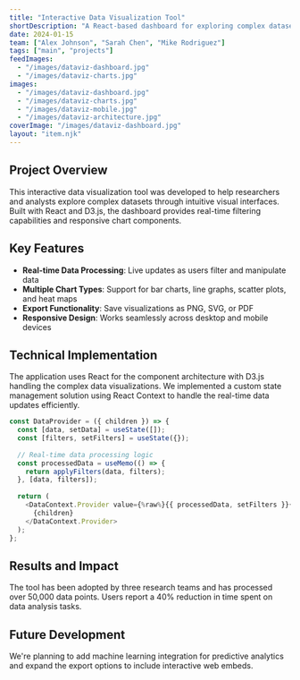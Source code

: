 ```yaml
---
title: "Interactive Data Visualization Tool"
shortDescription: "A React-based dashboard for exploring complex datasets with real-time filtering and interactive charts."
date: 2024-01-15
team: ["Alex Johnson", "Sarah Chen", "Mike Rodriguez"]
tags: ["main", "projects"]
feedImages: 
  - "/images/dataviz-dashboard.jpg"
  - "/images/dataviz-charts.jpg"
images:
  - "/images/dataviz-dashboard.jpg"
  - "/images/dataviz-charts.jpg"
  - "/images/dataviz-mobile.jpg"
  - "/images/dataviz-architecture.jpg"
coverImage: "/images/dataviz-dashboard.jpg"
layout: "item.njk"
---
```


## Project Overview

This interactive data visualization tool was developed to help researchers and analysts explore complex datasets through intuitive visual interfaces. Built with React and D3.js, the dashboard provides real-time filtering capabilities and responsive chart components.

## Key Features

- **Real-time Data Processing**: Live updates as users filter and manipulate data
- **Multiple Chart Types**: Support for bar charts, line graphs, scatter plots, and heat maps
- **Export Functionality**: Save visualizations as PNG, SVG, or PDF
- **Responsive Design**: Works seamlessly across desktop and mobile devices

## Technical Implementation

The application uses React for the component architecture with D3.js handling the complex data visualizations. We implemented a custom state management solution using React Context to handle the real-time data updates efficiently.

```javascript
const DataProvider = ({ children }) => {
  const [data, setData] = useState([]);
  const [filters, setFilters] = useState({});
  
  // Real-time data processing logic
  const processedData = useMemo(() => {
    return applyFilters(data, filters);
  }, [data, filters]);
  
  return (
    <DataContext.Provider value={%raw%}{{ processedData, setFilters }}{%endraw%}>
      {children}
    </DataContext.Provider>
  );
};
```

## Results and Impact

The tool has been adopted by three research teams and has processed over 50,000 data points. Users report a 40% reduction in time spent on data analysis tasks.

## Future Development

We're planning to add machine learning integration for predictive analytics and expand the export options to include interactive web embeds.